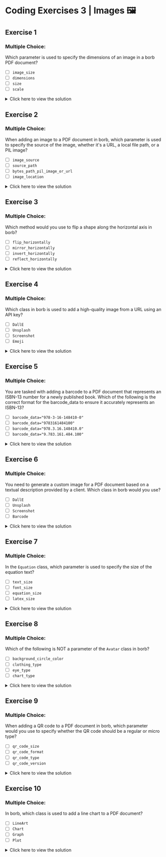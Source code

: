 # Coding Exercises 3 | Images 🖼️

## Exercise 1
### Multiple Choice:
Which parameter is used to specify the dimensions of an image in a borb PDF document?

- [ ] `image_size`
- [ ] `dimensions`
- [ ] `size`
- [ ] `scale`

<details>
<summary>Click here to view the solution</summary>

- [ ] `image_size`
- [ ] `dimensions`
- [x] `size`
- [ ] `scale`

The `size` parameter is used to specify the dimensions of an image in a borb PDF document.

</details>

## Exercise 2
### Multiple Choice:
When adding an image to a PDF document in borb, which parameter is used to specify the source of the image, whether it's a URL, a local file path, or a PIL image?
- [ ] `image_source`
- [ ] `source_path`
- [ ] `bytes_path_pil_image_or_url`
- [ ] `image_location`

<details>
<summary>Click here to view the solution</summary>

- [ ] `image_source`
- [ ] `source_path`
- [x] `bytes_path_pil_image_or_url`
- [ ] `image_location`

The `bytes_path_pil_image_or_url` parameter is used to specify the source of the image, whether it's a URL, a local file path, or a PIL image, when adding an image to a PDF document in borb.

</details>

## Exercise 3
### Multiple Choice:
Which method would you use to flip a shape along the horizontal axis in borb?

- [ ] `flip_horizontally`
- [ ] `mirror_horizontally`
- [ ] `invert_horizontally`
- [ ] `reflect_horizontally`

<details>
<summary>Click here to view the solution</summary>

- [ ] `flip_horizontal`
- [x] `mirror_horizontally`
- [ ] `invert_horizontal`
- [ ] `reflect_horizontal`

The `mirror_horizontally` method is used to mirror a shape along the horizontal axis in borb.

</details>

## Exercise 4
### Multiple Choice:
Which class in borb is used to add a high-quality image from a URL using an API key?

- [ ] `DallE`
- [ ] `Unsplash`
- [ ] `Screenshot`
- [ ] `Emoji`

<details>
<summary>Click here to view the solution</summary>

- [ ] `DallE`
- [x] `Unsplash`
- [ ] `Screenshot`
- [ ] `Emoji`

The `Unsplash` class is used to add a high-quality image from a URL using an API key in borb.

</details>

## Exercise 5
### Multiple Choice:
You are tasked with adding a barcode to a PDF document that represents an ISBN-13 number for a newly published book. Which of the following is the correct format for the barcode_data to ensure it accurately represents an ISBN-13?

- [ ] `barcode_data="978-3-16-148410-0"`
- [ ] `barcode_data="9783161484100"`
- [ ] `barcode_data="978.3.16.148410.0"`
- [ ] `barcode_data="9.783.161.484.100"`

<details>
<summary>Click here to view the solution</summary>

- [ ] `barcode_data="978-3-16-148410-0"`
- [x] `barcode_data="9783161484100"`
- [ ] `barcode_data="978.3.16.148410.0"`
- [ ] `barcode_data="9.783.161.484.100"`

The correct format for the `barcode_data` to represent an ISBN-13 is a 13-digit number without hyphens, such as `"9781234567890"`.
</details>

## Exercise 6
### Multiple Choice:
You need to generate a custom image for a PDF document based on a textual description provided by a client. Which class in borb would you use?
- [ ] `DallE`
- [ ] `Unsplash`
- [ ] `Screenshot`
- [ ] `Barcode`

<details>
<summary>Click here to view the solution</summary>

- [x] `DallE`
- [ ] `Unsplash`
- [ ] `Screenshot`
- [ ] `Barcode`

The `DallE` class is used to generate a custom image based on a textual description.

</details>

## Exercise 7
### Multiple Choice:
In the `Equation` class, which parameter is used to specify the size of the equation text?
- [ ] `text_size`
- [ ] `font_size`
- [ ] `equation_size`
- [ ] `latex_size`

<details>
<summary>Click here to view the solution</summary>

- [ ] `text_size`
- [x] `font_size`
- [ ] `equation_size`
- [ ] `latex_size`

The `font_size` parameter is used to specify the size of the equation text in the `Equation` class.

</details>

## Exercise 8
### Multiple Choice:
Which of the following is NOT a parameter of the `Avatar` class in borb?

- [ ] `background_circle_color`
- [ ] `clothing_type`
- [ ] `eye_type`
- [ ] `chart_type`

<details>
<summary>Click here to view the solution</summary>

- [ ] `background_circle_color`
- [ ] `clothing_type`
- [ ] `eye_type`
- [x] `chart_type`

`chart_type` is not a parameter of the Avatar class in borb.

</details>

## Exercise 9
### Multiple Choice:
When adding a QR code to a PDF document in borb, which parameter would you use to specify whether the QR code should be a regular or micro type?
- [ ] `qr_code_size`
- [ ] `qr_code_format`
- [ ] `qr_code_type`
- [ ] `qr_code_version`

<details>
<summary>Click here to view the solution</summary>

- [ ] `qr_code_size`
- [ ] `qr_code_format`
- [x] `qr_code_type`
- [ ] `qr_code_version`

The `qr_code_type` parameter is used to specify whether the QR code should be a regular or micro type in borb.

</details>

## Exercise 10
### Multiple Choice:
In borb, which class is used to add a line chart to a PDF document?

- [ ] `LineArt`
- [ ] `Chart`
- [ ] `Graph`
- [ ] `Plot`

<details>
<summary>Click here to view the solution</summary>

- [ ] `LineArt`
- [x] `Chart`
- [ ] `Graph`
- [ ] `Plot`

The `Chart` class is used to add a line chart to a PDF document in borb.

</details>
